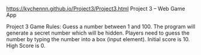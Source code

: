 https://kychennn.github.io/Project3/Project3.html
Project 3 – Web Game App

Project 3 Game Rules:
Guess a number between 1 and 100.
The program will generate a secret number which will be hidden. Players need to guess the number by typing the number into a box (input element).
Initial score is 10. High Score is 0.

